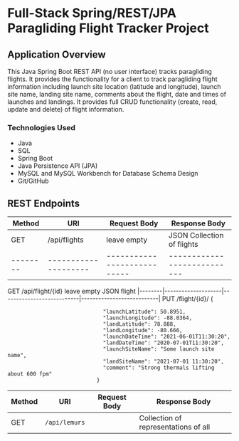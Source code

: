 # Full-Stack Spring/REST/JPA Paragliding Flight Tracker Project
## Application Overview
This Java Spring Boot REST API (no user interface) tracks paragliding flights. It provides the functionality for a client to track paragliding flight information including launch site location (latitude and longitude), launch site name, landing site name, comments about the flight, date and times of launches and landings. It provides full CRUD functionality (create, read, update and delete) of flight information.

### Technologies Used
- Java
- SQL
- Spring Boot
- Java Persistence API (JPA)
- MySQL and MySQL Workbench for Database Schema Design
- Git/GitHub

## REST Endpoints
| Method | URI                | Request Body              |      Response Body        |
|--------|--------------------|---------------------------|---------------------------|
| GET    |  /api/flights      |  leave empty              | JSON Collection of flights
|--------|--------------------|---------------------------|---------------------------|
  GET       /api/flight/{id}     leave empty                JSON flight
|--------|--------------------|---------------------------|---------------------------|
  PUT       /flight/{id}/        {
                                
                                  "launchLatitude": 50.8951,
                                  "launchLongitude": -88.0364,
                                  "landLatitude": 78.888,
                                  "landLongitude": -80.666,
                                  "launchDateTime": "2021-06-01T11:30:20",
                                  "landDateTime": "2020-07-01T11:30:20",
                                  "launchSiteName": "Some launch site name",
                                  "landSiteName": "2021-07-01 11:30:20",
                                  "comment": "Strong thermals lifting about 600 fpm"
                                }   

| Method | URI                | Request Body | Response Body |
|--------|--------------------|--------------|---------------|
| GET    | `/api/lemurs`      |              | Collection of representations of all
